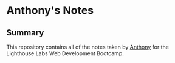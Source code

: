 # Anthony's Notes
## Summary 

This repository contains all of the notes taken by [Anthony](https://github.com/anthonycampbell) for the Lighthouse Labs Web Development Bootcamp.